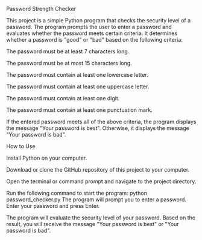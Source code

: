 Password Strength Checker

This project is a simple Python program that checks the security level of a password. 
The program prompts the user to enter a password and evaluates whether the password meets certain criteria. 
It determines whether a password is "good" or "bad" based on the following criteria:

The password must be at least 7 characters long.

The password must be at most 15 characters long.

The password must contain at least one lowercase letter.

The password must contain at least one uppercase letter.

The password must contain at least one digit.

The password must contain at least one punctuation mark.

If the entered password meets all of the above criteria, the program displays the message "Your password is best". Otherwise, it displays the message "Your password is bad".

How to Use

Install Python on your computer. 

Download or clone the GitHub repository of this project to your computer.

Open the terminal or command prompt and navigate to the project directory.

Run the following command to start the program:
python password_checker.py
The program will prompt you to enter a password. Enter your password and press Enter.

The program will evaluate the security level of your password. Based on the result, you will receive the message "Your password is best" or "Your password is bad".
